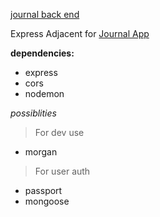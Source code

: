 [journal back end](https://journalbackend-za8b.onrender.com/)

Express Adjacent for [Journal App](https://journal-to-freedom.netlify.app)

__dependencies:__
* express
* cors
* nodemon

_possiblities_ 
>For dev use
* morgan
>For user auth
* passport 
* mongoose

